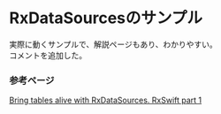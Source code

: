 # RxDataSourcesのサンプル

実際に動くサンプルで、解説ページもあり、わかりやすい。  
コメントを追加した。


### 参考ページ
[Bring tables alive with RxDataSources. RxSwift part 1 ](http://bytepace.com/blog/rxswift)
